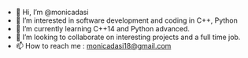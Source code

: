 - 👋 Hi, I’m @monicadasi
- 👀 I’m interested in software development and coding in C++, Python
- 🌱 I’m currently learning C++14 and Python advanced.
- 💞️ I’m looking to collaborate on interesting projects and a full time job.
- 📫 How to reach me : monicadasi18@gmail.com

<!---
monicadasi/monicadasi is a ✨ special ✨ repository because its `README.md` (this file) appears on your GitHub profile.
You can click the Preview link to take a look at your changes.
--->
